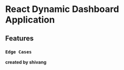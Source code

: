 # React Dynamic Dashboard Application

## Features








### `Edge Cases`





**created by shivang**

